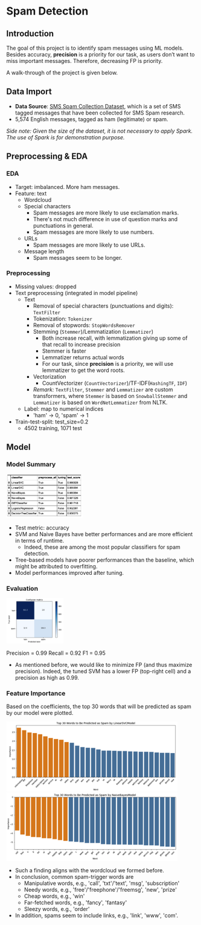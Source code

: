 # Spam Detection

## Introduction
The goal of this project is to identify spam messages using ML models. Besides accuracy, **precision** is a priority for our task, as users don’t want to miss important messages.  Therefore, decreasing FP is priority. 

A walk-through of the project is given below.

## Data Import
- **Data Source**: [SMS Spam Collection Dataset](https://www.kaggle.com/uciml/sms-spam-collection-dataset), which is a set of SMS tagged messages that have been collected for SMS Spam research. 
- 5,574 English messages, tagged as ham (legitimate) or spam.

*Side note: Given the size of the dataset, it is not necessary to apply Spark. The use of Spark is for demonstration purpose.*

## Preprocessing & EDA
### EDA
- Target: imbalanced. More ham messages.
- Feature: text
  - Wordcloud
  - Special characters
    - Spam messages are more likely to use exclamation marks.
    - There's not much difference in use of question marks and punctuations in general.
    - Spam messages are more likely to use numbers.
  - URLs
    - Spam messages are more likely to use URLs.
  - Message length
    - Spam messages seem to be longer.

### Preprocessing
- Missing values: dropped
- Text preprocessing (integrated in model pipeline)
  - Text
    - Removal of special characters (punctuations and digits): `TextFilter`
    - Tokenization: `Tokenizer`
    - Removal of stopwords: `StopWordsRemover`
    - Stemming (`Stemmer`)/Lemmatization (`Lemmatizer`)
      - Both increase recall, with lemmatization giving up some of that recall to increase precision
      - Stemmer is faster
      - Lemmatizer returns actual words
      - For our task, since **precision** is a priority, we will use lemmatizer to get the word roots.
    - Vectorization
      - CountVectorizer (`CountVectorizer`)/TF-IDF(`HashingTF`, `IDF`)
    - *Remark:* `TextFilter`, `Stemmer` and `Lemmatizer` are custom transformers, where `Stemmer` is based on `SnowballStemmer` and `Lemmatizer` is based on `WordNetLemmatizer` from NLTK.
  - Label: map to numerical indices
    - 'ham' -> 0, 'spam' -> 1
- Train-test-split: test_size=0.2
  - 4502 training, 1071 test

## Model
### Model Summary
<img src="https://github.com/lullaby1024/Spam_Detection/blob/master/img/model_summary.png" width="40%">

- Test metric: accuracy
- SVM and Naive Bayes have better performances and are more efficient in terms of runtime.
  - Indeed, these are among the most popular classifiers for spam detection.
- Tree-based models have poorer performances than the baseline, which might be attributed to overfitting.
- Model performances improved after tuning.

### Evaluation
<img src="https://github.com/lullaby1024/Spam_Detection/blob/master/img/svm_cm.png" width="30%">

Precision = 0.99 Recall = 0.92 F1 = 0.95

- As mentioned before, we would like to minimize FP (and thus maximize precision). Indeed, the tuned SVM has a lower FP (top-right cell) and a precision as high as 0.99.

### Feature Importance
Based on the coefficients, the top 30 words that will be predicted as spam by our model were plotted.

<img src="https://github.com/lullaby1024/Spam_Detection/blob/master/img/svm_fi.png" width="90%">

<img src="https://github.com/lullaby1024/Spam_Detection/blob/master/img/nb_fi.png" width="90%">

- Such a finding aligns with the wordcloud we formed before.
- In conclusion, common spam-trigger words are
  - Manipulative words, e.g., 'call', 'txt'/'text', 'msg', 'subscription'
  - Needy words, e.g., 'free'/'freephone'/'freemsg', 'new', 'prize'
  - Cheap words, e.g., 'win'
  - Far-fetched words, e.g., 'fancy', 'fantasy'
  - Sleezy words, e.g., 'order'
- In addition, spams seem to include links, e.g., 'link', 'www', 'com'.
